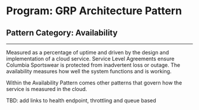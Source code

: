 # Program: GRP Architecture Pattern
## Pattern Category: Availability
______
Measured as a percentage of uptime and driven by the design and implementation of a cloud service. Service Level Agreements ensure Columbia Sportswear is protected from inadvertent loss or outage. The availability measures how well the system functions and is working.

Within the Availability Pattern comes other patterns that govern how the service is measured in the cloud.

TBD: add links to health endpoint, throttling and queue based